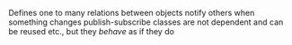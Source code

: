 Defines one to many relations between objects
notify others when something changes
publish-subscribe
classes are not dependent and can be reused etc., but they _behave_ as if they do
